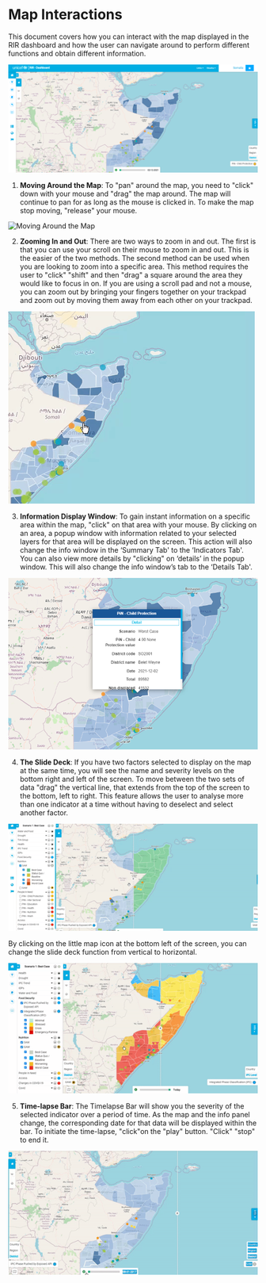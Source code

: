 # Map Interactions

This document covers how you can interact with the map displayed in the RIR dashboard and how the user can navigate around to perform different functions
and obtain different information. 
>
![Map Interactions ](../img/layout.png "Map Interactions")
>
>
1. **Moving Around the Map**:
To "pan" around the map, you need to "click" down with your mouse and "drag" the map around. The map will continue to pan for as long as the mouse is clicked in. 
To make the map stop moving, "release" your mouse.
>
![Moving Around the Map ](../img/moving-around-the-map.gif "Moving Around the Map")
>
>
2.	**Zooming In and Out**:
There are two ways to zoom in and out. The first is that you can use your scroll on their mouse to zoom in and out. This is the easier of the two methods.
The second method can be used when you are looking to zoom into a specific area. This method requires the user to "click" "shift" and then "drag" a square around the
area they would like to focus in on. If you are using a scroll pad and not a mouse, you can zoom out by bringing your fingers together on your trackpad and zoom 
out by moving them away from each other on your trackpad.
>
![Zooming in ](../img/Zooming-in.gif "Zooming in")
>
>
3.	**Information Display Window**:
To gain instant information on a specific area within the map, "click" on that area with your mouse. By clicking on an area, a popup window with information 
related to your selected layers for that area will be displayed on the screen. This action will also change the info window in the ‘Summary Tab'
to the  ‘Indicators Tab'. You can also view more details by "clicking" on ‘details’ in the popup window. This will also change the info window’s tab to the ‘Details Tab'.
>
![Information Display Window](../img/info.png "Information Display Window")
>
>
4.	**The Slide Deck**: 
  If you have two factors selected to display on the map at the same time, you will see the name and severity levels on the bottom right and left of the screen.
  To move between the two sets of data "drag" the vertical line, that extends from the top of the screen to the bottom, left to right. This feature allows 
  the user to analyse more than one indicator at a time without having to deselect and select another factor.
>
![Switching Between Factors on the Map Display](../img/Switching-between-factors.gif "Switching Between Factors on the Map Display")
>
  By clicking on the little map icon at the bottom left of the screen, you can change the slide deck function from vertical to horizontal. 
>
![Map Icon](../img/Map-icon-update.gif "Map Icon")
>
>
5.	 **Time-lapse Bar**:
The Timelapse Bar will show you the severity of the selected indicator over a period of time. As the map and the info panel change, the corresponding date for
that data will be displayed within the bar. To initiate the time-lapse, "click"on the "play" button. "Click" "stop" to end it. 
>
![Timelapse Bar](../img/Timelapse.gif "Timelapse Bar")
>
>	
